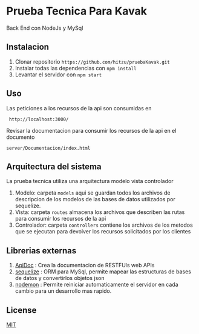 # Prueba Tecnica Para Kavak

Back End con NodeJs y MySql

## Instalacion

1. Clonar repositorio ` https://github.com/hitzu/pruebaKavak.git `
2. Instalar todas las dependencias con ` npm install `
3. Levantar el servidor con ` npm start `

## Uso

Las peticiones a los recursos de la api son consumidas en 

`  http://localhost:3000/ `

Revisar la documentacion para consumir los recursos de la api en el documento 

` server/Documentacion/index.html  `

## Arquitectura del sistema

La prueba tecnica utiliza una arquitectura modelo vista controlador 

1. Modelo: carpeta ` models ` aqui se guardan todos los archivos de descripcion de los modelos de las bases de datos utilizados por sequelize.
2. Vista: carpeta ` routes ` almacena los archivos que describen las rutas para consumir los recursos de la api
3. Controlador: carpeta ` controllers ` contiene los archivos de los metodos que se ejecutan para devolver los recursos solicitados por los clientes

## Librerias externas

1. [ApiDoc](https://apidocjs.com/) : Crea la documentacion de RESTFUls web APIs
2. [sequelize](https://sequelize.org/) : ORM para MySql, permite mapear las estructuras de bases de datos y convertirlos objetos json
3. [nodemon](https://nodemon.io/) : Permite reiniciar automaticamente el servidor en cada cambio para un desarrollo mas rapido.


## License
[MIT](https://choosealicense.com/licenses/mit/)